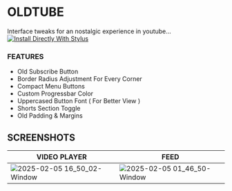 # OLDTUBE
Interface tweaks for an nostalgic experience in youtube... [![Install Directly With Stylus](https://img.shields.io/badge/Install%20directly%20with-Stylus-238b8b.svg)](https://raw.githubusercontent.com/aKqir24/OldTube/master/OldTube.user.css)

### __**FEATURES**__
   - Old Subscribe Button
   - Border Radius Adjustment For Every Corner
   - Compact Menu Buttons
   - Custom Progressbar Color
   - Uppercased Button Font ( For Better View )
   - Shorts Section Toggle
   - Old Padding & Margins

## SCREENSHOTS
| **VIDEO PLAYER**                                                                                               | **FEED**                                                                                                       |
|----------------------------------------------------------------------------------------------------------------|----------------------------------------------------------------------------------------------------------------|
| ![2025-02-05 16_50_02-Window](https://github.com/user-attachments/assets/5dd1c26c-7188-40b4-b431-f7eda81b84b8) | ![2025-02-05 01_46_50-Window](https://github.com/user-attachments/assets/40315ed6-424c-4ffd-b73a-be0ebbdad87b) |

